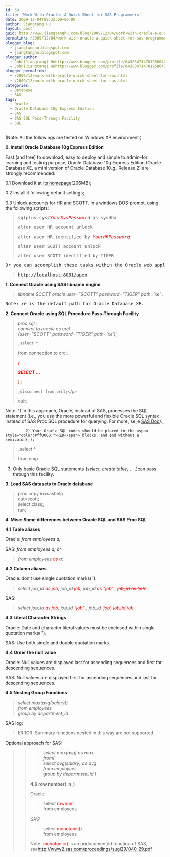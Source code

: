 ```yaml
---
id: 69
title: 'Work With Oracle: A Quick Sheet for SAS Programmers'
date: 2009-12-04T09:33:00+00:00
author: Jiangtang Hu
layout: post
guid: http://www.jiangtanghu.com/blog/2009/12/04/work-with-oracle-a-quick-sheet-for-sas-programmers-2/
permalink: /2009/12/04/work-with-oracle-a-quick-sheet-for-sas-programmers-2/
blogger_blog:
  - jiangtanghu.blogspot.com
  - jiangtanghu.blogspot.com
blogger_author:
  - John(Jiangtang) Huhttp://www.blogger.com/profile/04383471478195804254JiangtangHu@gmail.com
  - John(Jiangtang) Huhttp://www.blogger.com/profile/04383471478195804254JiangtangHu@gmail.com
blogger_permalink:
  - /2009/12/work-with-oracle-quick-sheet-for-sas.html
  - /2009/12/work-with-oracle-quick-sheet-for-sas.html
categories:
  - Database
  - SAS
tags:
  - Oracle
  - Oracle Database 10g Express Edition
  - SAS
  - SAS SQL Pass-Through Facility
  - SQL
---
```

(Note: All the followings are tested on Windows XP environment.)

**0. Install Oracle Database 10g Express Edition**

Fast (and free) to download, easy to deploy and simple to admin&#8211;for learning and testing purpose, Oracle Database 10g Express Edition (Oracle Database XE, a mini version of Oracle Database 10_g_ Release 2) are strongly recommended:

0.1 Download it at [its homepage](http://www.oracle.com/technology/software/products/database/xe/index.html)(206MB);

0.2 Install it following default settings;

0.3 Unlock accounts for HR and SCOTT. In a windows DOS prompt, using the following scripts: 

> <pre>sqlplus sys/<span style="color:#ff0000;"><em>YourSysPassword</em> </span>as sysdba</pre>
> 
> <pre>alter user HR account unlock</pre>
> 
> <pre>alter user HR identified by <em><span style="color:#ff0000;">YourHRPassword</span></em></pre>
> 
> <pre>alter user SCOTT account unlock</pre>
> 
> <pre>alter user SCOTT identified by TIGER</pre>

<pre>Or you can accomplish these tasks within the Oracle web application:</pre>

> <pre><a title="http://localhost:8081/apex" href="http://localhost:8081/apex">http://localhost:8081/apex</a></pre>

**1. Connect Oracle using SAS libname engine**

> _libname SCOTT oracle user=&#8221;SCOTT&#8221; password=&#8221;TIGER&#8221; path=&#8217;xe&#8217; ;_

<pre>Note: <em>xe</em> is the default path for Oracle Database XE.</pre>

**2. Connect Oracle using SQL Procedure Pass-Through Facility**

> _proc sql ;      
> connect to oracle as orcl       
> (user=&#8221;SCOTT&#8221; password=&#8221;TIGER&#8221; path=&#8217;xe&#8217;);_
> 
>     _select *       
> from connection to orcl_ 
> 
> <span style="color:#ff0000;"><em> (</em></span>
> 
> <span style="color:#ff0000;"><em> <strong>SELECT …</strong></em></span>
> 
> <span style="color:#ff0000;"><em><strong><span class="Apple-style-span" style="font-weight: normal; "> ) ;</span></strong></em></span>
> 
>     _disconnect from orcl;</p> 
> 
> quit;</em></blockquote> 
> 
> Note: 1) In this approach, Oracle, instead of SAS, processes the SQL statement (i.e., you use the more powerful and flexible Oracle SQL syntax instead of SAS Proc SQL procedure for querying. For more, se_e [SAS Doc](http://support.sas.com/documentation/cdl/en/lrcon/61722/HTML/default/a001044413.htm)_)_._
> 
>           __ 2) Your Oracle SQL codes should be placed in the <span style="color:#ff0000;">RED</span> blocks, and end without a semicolon(;):
> 
> > _select *</p> 
> > 
> > from emp</em></blockquote> 
> > 
> > 3) Only basic Oracle SQL statements (_select, create table_, . . .)can pass through this facility.
> > 
> > **3. Load SAS datasets to Oracle database**
> > 
> > > proc copy in=sashelp             
> > > out=scott;      
> > > select class;  
> > > run;
> > 
> > **4. Misc: Some differences between Oracle SQL and SAS Proc SQL**
> > 
> > **4.1 Table aliases**
> > 
> > Oracle: _from employees a;_
> > 
> > SAS: _from employees a;_ or
> > 
> > > _from employees <span style="color:#ff0000;">as</span> a;_
> > 
> > **4.2 Column aliases**
> > 
> > Oracle: don’t use single quotation marks(‘’).
> > 
> > > _select job_id <span style="color:#ff0000;">as job</span>, job_id <span style="color:#ff0000;">job</span>, job_id <span style="color:#ff0000;">as &#8220;job&#8221; <span style="color:#000000;">,</span> <strike>job_id <span style="color:#ff0000;">as ‘job’</span></strike></span>_
> > 
> > SAS:
> > 
> > > _select job_id <span style="color:#ff0000;">as job</span>, job_id <span style="color:#ff0000;">&#8220;job&#8221;</span> , job_id <span style="color:#ff0000;">&#8216;job&#8217;</span>, <strike><span style="color:#ff0000;">job_id job</span></strike>_
> > 
> > **4.3 Literal Character Strings**
> > 
> > Oracle: Date and character literal values must be enclosed within single quotation marks(‘’).
> > 
> > SAS: Use both single and double quotation marks.
> > 
> > **4.4 Order the null value**
> > 
> > Oracle: Null values are displayed last for ascending sequences and first for descending sequences.
> > 
> > SAS: Null values are displayed first for ascending sequences and last for descending sequences.
> > 
> > **4.5 Nesting Group Functions**
> > 
> > > _select max(avg(salary))  
> > > from employees  
> > > group by department_id_
> > 
> > SAS log:
> > 
> > > ERROR: Summary functions nested in this way are not supported.
> > 
> > Optional approach for SAS:
  
> > 
> > 
> > > _select max(avg) as max  
> > > from(      
> > > select avg(salary) as avg      
> > > from employees      
> > > group by department_id )_
> > 
> > **4.6 row number(\_n\_)**
> > 
> > Oracle:
> > 
> > > select <span style="color:#ff0000;">rownum</span>  
> > > from employees
> > 
> > SAS:
> > 
> > > select <span style="color:#ff0000;">monotonic()</span>  
> > > from employees
> > 
> > Note: <span style="color:#ff0000;">monotonic()</span> is an undocumented function of SAS, _see<span class="Apple-style-span" style="font-style: normal; "><a href="http://www2.sas.com/proceedings/sugi29/040-29.pdf">http://www2.sas.com/proceedings/sugi29/040-29.pdf</a></span>_